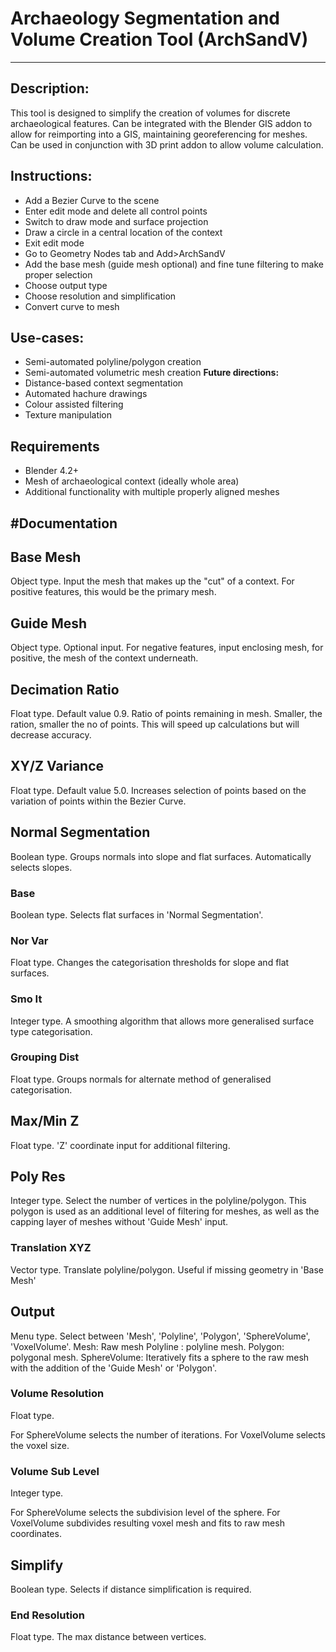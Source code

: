 # Archaeology Segmentation and Volume Creation Tool (ArchSandV)
---
## Description:
This tool is designed to simplify the creation of volumes for discrete archaeological features. Can be integrated with the Blender GIS addon to allow for reimporting into a GIS, maintaining georeferencing for meshes. Can be used in conjunction with 3D print addon to allow volume calculation.

## Instructions:
* Add a Bezier Curve to the scene
* Enter edit mode and delete all control points
* Switch to draw mode and surface projection
* Draw a circle in a central location of the context
* Exit edit mode
* Go to Geometry Nodes tab and Add>ArchSandV
* Add the base mesh (guide mesh optional) and fine tune filtering to make proper selection
* Choose output type
* Choose resolution and simplification
* Convert curve to mesh

## Use-cases:
* Semi-automated polyline/polygon creation
* Semi-automated volumetric mesh creation
**Future directions:**
* Distance-based context segmentation
* Automated hachure drawings
* Colour assisted filtering
* Texture manipulation

## Requirements
* Blender 4.2+
* Mesh of archaeological context (ideally whole area)
* Additional functionality with multiple properly aligned meshes

#Documentation
---
## Base Mesh
Object type. Input the mesh that makes up the "cut" of a context. For positive features, this would be the primary mesh.

## Guide Mesh
Object type. Optional input. For negative features, input enclosing mesh, for positive, the mesh of the context underneath.

## Decimation Ratio
Float type. Default value 0.9. Ratio of points remaining in mesh. Smaller, the ration, smaller the no of points. This will speed up calculations but will decrease accuracy.

## XY/Z Variance
Float type. Default value 5.0. Increases selection of points based on the variation of points within the Bezier Curve.

## Normal Segmentation
Boolean type. Groups normals into slope and flat surfaces. Automatically selects slopes.
### Base
Boolean type. Selects flat surfaces in 'Normal Segmentation'.
### Nor Var
Float type. Changes the categorisation thresholds for slope and flat surfaces.
### Smo It
Integer type. A smoothing algorithm that allows more generalised surface type categorisation.
### Grouping Dist
Float type. Groups normals for alternate method of generalised categorisation.

## Max/Min Z
Float type. 'Z' coordinate input for additional filtering.

## Poly Res
Integer type. Select the number of vertices in the polyline/polygon. This polygon is used as an additional level of filtering for meshes, as well as the capping layer of meshes without 'Guide Mesh' input.
### Translation XYZ
Vector type. Translate polyline/polygon. Useful if missing geometry in 'Base Mesh'

## Output
Menu type. Select between 'Mesh', 'Polyline', 'Polygon', 'SphereVolume', 'VoxelVolume'.
Mesh: Raw mesh
Polyline : polyline mesh.
Polygon: polygonal mesh.
SphereVolume: Iteratively fits a sphere to the raw mesh with the    addition of the 'Guide Mesh' or 'Polygon'.
  
### Volume Resolution
Float type. 

For SphereVolume selects the number of iterations.
For VoxelVolume selects the voxel size.

### Volume Sub Level
Integer type. 

For SphereVolume selects the subdivision level of the sphere.
For VoxelVolume subdivides resulting voxel mesh and fits to raw mesh coordinates.

## Simplify
Boolean type. Selects if distance simplification is required.

### End Resolution
Float type. The max distance between vertices.
